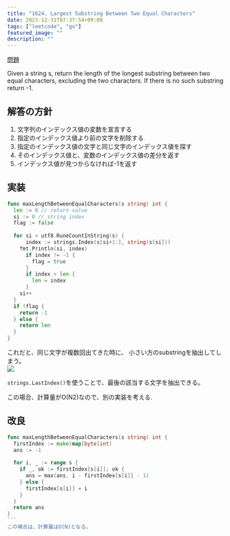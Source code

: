 ```yaml
---
title: "1624. Largest Substring Between Two Equal Characters"
date: 2023-12-31T07:37:54+09:00
tags: ["leetcode", "go"]
featured_image: ""
description: ""
---
```



[問題](https://leetcode.com/problems/largest-substring-between-two-equal-characters/)


Given a string s, return the length of the longest substring between two equal characters, excluding the two characters. If there is no such substring return -1.

## 解答の方針

1. 文字列のインデックス値の変数を宣言する
2. 指定のインデックス値より前の文字を削除する
3. 指定のインデックス値の文字と同じ文字のインデックス値を探す
4. そのインデックス値と、変数のインデックス値の差分を返す
5. インデックス値が見つからなければ-1を返す


## 実装
```go
func maxLengthBetweenEqualCharacters(s string) int {
  len := 0 // return value
  si := 0 // string index
  flag := false
   
  for si < utf8.RuneCountInString(s) {
      index := strings.Index(s[si+1:], string(s[si]))
    fmt.Println(si, index)
      if index != -1 {
        flag = true
      }
      if index > len {
        len = index
      }
    si++
  }
  if !flag {
    return -1
  } else {
    return len
  }
}
```

これだと、同じ文字が複数回出てきた時に、
小さい方のsubstringを抽出してしまう。  
![](./images/1624-1.png)

`strings.LastIndex()`を使うことで、最後の該当する文字を抽出できる。

この場合、計算量がO(N2)なので、別の実装を考える.  

## 改良
````go
func maxLengthBetweenEqualCharacters(s string) int {
  firstIndex := make(map[byte]int)
  ans := -1
  
  for i, _ := range s {
    if _, ok := firstIndex[s[i]]; ok {
      ans = max(ans, i - firstIndex[s[i]] - 1)
    } else {
      firstIndex[s[i]] = i
    }
  }
  return ans
}
```
この場合は、計算量はO(N)となる。  

